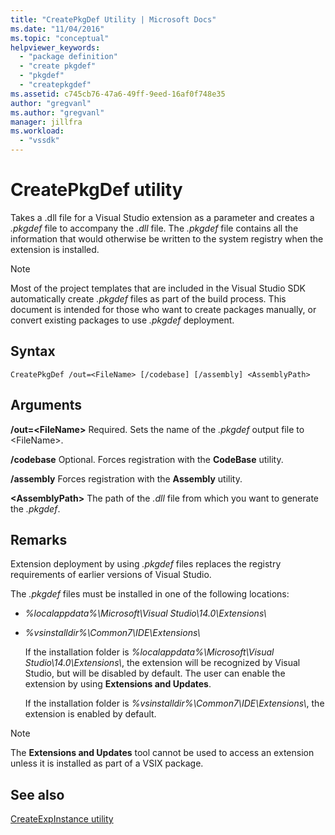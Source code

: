 ```yaml
---
title: "CreatePkgDef Utility | Microsoft Docs"
ms.date: "11/04/2016"
ms.topic: "conceptual"
helpviewer_keywords:
  - "package definition"
  - "create pkgdef"
  - "pkgdef"
  - "createpkgdef"
ms.assetid: c745cb76-47a6-49ff-9eed-16af0f748e35
author: "gregvanl"
ms.author: "gregvanl"
manager: jillfra
ms.workload:
  - "vssdk"
---
```

# CreatePkgDef utility
Takes a .dll file for a Visual Studio extension as a parameter and creates a *.pkgdef* file to accompany the *.dll* file. The *.pkgdef* file contains all the information that would otherwise be written to the system registry when the extension is installed.

> [!NOTE]
>  Most of the project templates that are included in the Visual Studio SDK automatically create *.pkgdef* files as part of the build process. This document is intended for those who want to create packages manually, or convert existing packages to use *.pkgdef*  deployment.

## Syntax

```
CreatePkgDef /out=<FileName> [/codebase] [/assembly] <AssemblyPath>
```

## Arguments
 **/out=&lt;FileName&gt;**
 Required. Sets the name of the *.pkgdef* output file to &lt;FileName&gt;.

 **/codebase**
 Optional. Forces registration with the **CodeBase** utility.

 **/assembly**
 Forces registration with the **Assembly** utility.

 **&lt;AssemblyPath&gt;**
 The path of the *.dll* file from which you want to generate the *.pkgdef*.

## Remarks
 Extension deployment by using *.pkgdef* files replaces the registry requirements of earlier versions of Visual Studio.

 The *.pkgdef* files must be installed in one of the following locations:

- *%localappdata%\Microsoft\Visual Studio\14.0\Extensions\\*

- *%vsinstalldir%\Common7\IDE\Extensions\\*

  If the installation folder is *%localappdata%\Microsoft\Visual Studio\14.0\Extensions\\*, the extension will be recognized by Visual Studio, but will be disabled by default. The user can enable the extension by using **Extensions and Updates**.

  If the installation folder is *%vsinstalldir%\Common7\IDE\Extensions\\*, the extension is enabled by default.

> [!NOTE]
>  The **Extensions and Updates** tool cannot be used to access an extension unless it is installed as part of a VSIX package.

## See also
 [CreateExpInstance utility](../../extensibility/internals/createexpinstance-utility.md)